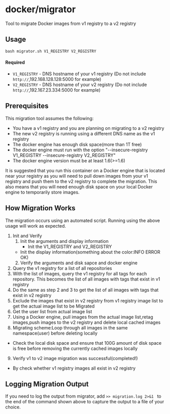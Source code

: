 docker/migrator
=================

Tool to migrate Docker images from v1 registry to a v2 registry

## Usage

```
bash migrator.sh V1_REGISTRY V2_REGISTRY
```

#### Required

  * `V1_REGISTRY` - DNS hostname of your v1 registry (Do not include `http://`,192.168.128.128:5000 for example)
  * `V2_REGISTRY` - DNS hostname of your v2 registry (Do not include `http://`,192.167.23.334:5000 for example)


## Prerequisites
This migration tool assumes the following:

  * You have a v1 registry  and you are planning on migrating to a v2 registry
  * The new v2 registry is running using a different DNS name as the v1 registry
  * The docker engine has enough disk space(more than 1T free)
  * The docker engine must run with the option "--insecure-registry V1_REGISTRY --insecure-registry V2_REGISTRY"
  * The docker engine version must be at least 1.6(>=1.6)

It is suggested that you run this container on a Docker engine that is located near your registry as you will need to pull down images from your v1 registry and push them to the v2 registry to complete the migration.  This also means that you will need enough disk space on your local Docker engine to temporarily store images.

## How Migration Works
The migration occurs using an automated script. Running using the above usage will work as expected.

1. Init and Verify
	1. Init the arguments and display information
	 	* Init the V1_REGISTRY and V2_REGISTRY
	  * Init the display information(something about the color:INFO ERROR OK)
	2. Verify the arguments and disk sapce and docker engine
2. Query the v1 registry for a list of all repositories
3. With the list of images, query the v1 registry for all tags for each repository.  This becomes the list of all images with tags that exist in v1 registry
4. Do the same as step 2 and 3 to get the list of all images with tags that exist in v2 registry
5. Exclude the images that exist in v2 registry from v1 registry image list to get the actual image list to be Migrated
6. Get the user list  from actual image list
7. Using a Docker engine, pull images from the actual image list,retag images,push images to the v2 registry and delete local cached images
8. Migrating scheme:Loop through all images in the same namespace(user) before deleting locally
  * Check the local disk space and ensure that 100G amount of disk space is free before removing the currently cached images locally
9. Verify v1 to v2 image migration was successful(completed!) 
  * By check whether v1 registry images all exist in v2 registry


## Logging Migration Output
If you need to log the output from migrator, add `>> migration.log 2>&1 ` to the end of the command shown above to capture the output to a file of your choice.
